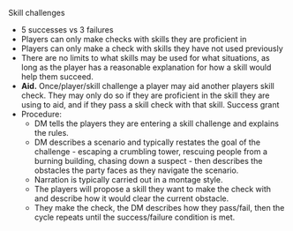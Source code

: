 Skill challenges
- 5 successes vs 3 failures
- Players can only make checks with skills they are proficient in
- Players can only make a check with skills they have not used previously
- There are no limits to what skills may be used for what situations, as long as the player has a reasonable explanation for how a skill would help them succeed.
- **Aid.** Once/player/skill challenge a player may aid another players skill check. They may only do so if they are proficient in the skill they are using to aid, and if they pass a skill check with that skill. Success grant
- Procedure:
	- DM tells the players they are entering a skill challenge and explains the rules.
	- DM describes a scenario and typically restates the goal of the challenge - escaping a crumbling tower, rescuing people from a burning building, chasing down a suspect - then describes the obstacles the party faces as they navigate the scenario.
	- Narration is typically carried out in a montage style.
	- The players will propose a skill they want to make the check with and describe how it would clear the current obstacle.
	- They make the check, the DM describes how they pass/fail, then the cycle repeats until the success/failure condition is met.